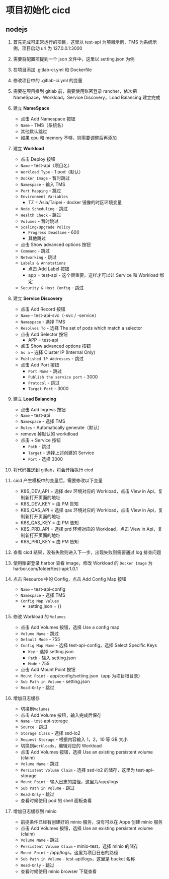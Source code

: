 # 项目初始化 cicd

## nodejs

1. 首先完成可正常运行的项目，这里以 test-api 为项目示例，TMS 为系统示例，项目启动 url 为 127.0.0.1:3000
2. 需要将配置项提到一个 json 文件中，这里以 setting.json 为例
3. 在项目添加 .gitlab-ci.yml 和 Dockerfile
4. 修改项目中的 .gitlab-ci.yml 的变量
5. 需要在项目推到 gitlab 前，需要使用账密登录 rancher，依次把 NameSpace，Workload，Service Discovery，Load Balancing 建立完成
6. 建立 **NameSpace**

   - 点击 Add Namespace 按钮
   - `Name` - TMS（系统名）
   - 其他默认跳过
   - 如果 cpu 和 memory 不够，则需要调整后再添加

7. 建立 **Workload**

   - 点击 Deploy 按钮
   - `Name` - test-api（项目名）
   - `Workload Type` - 1 pod（默认）
   - `Docker Image` - 暂时跳过
   - `Namespace` - 输入 TMS
   - `Port Mapping` - 跳过
   - `Environment Variables`
     - TZ = Asia/Taipei - docker 镜像的时区环境变量
   - `Node Scheduling` - 跳过
   - `Health Check` - 跳过
   - `Volumes` - 暂时跳过
   - `Scaling/Upgrade Policy`
     - `Progress Deadline` - 600
     - 其他跳过
   - 点击 Show advanced options 按钮
   - `Command` - 跳过
   - `Networking` - 跳过
   - `Labels & Annotations`
     - 点击 Add Label 按钮
     - app = test-api - 这个很重要，这样才可以让 Service 和 Workload 绑定
   - `Security & Host Config` - 跳过

8. 建立 **Service Discovery**

   - 点击 Add Record 按钮
   - `Name` - test-api-svc（-svc / -service）
   - `Namespace` - 选择 TMS
   - `Resolves To` - 选择 The set of pods which match a selector
   - 点击 Add Selector 按钮
     - APP = test-api
   - 点击 Show advanced options 按钮
   - `As a` - 选择 Cluster IP (Internal Only)
   - `Published IP Addresses` - 跳过
   - 点击 Add Port 按钮
     - `Port Name` - 跳过
     - `Publish the service port` - 3000
     - `Protocol` - 跳过
     - `Target Port` - 3000

9. 建立 **Load Balancing**

   - 点击 Add Ingress 按钮
   - `Name` - test-api
   - `Namespace` - 选择 TMS
   - `Rules` - Automatically generate（默认）
   - remove 掉默认的 workdload
   - 点击 + Service 按钮
     - `Path` - 跳过
     - `Target` - 选择上述创建的 Service
     - `Port` - 选择 3000

10. 将代码推送到 gitlab，将会开始执行 cicd
11. cicd 产生模板中的变量后，需要修改以下变量

    - K8S_DEV_API = 选择 dev 环境对应的 Workload，点击 View in Api，复制新打开页面的地址
    - K8S_DEV_KEY = 由 PM 告知
    - K8S_QAS_API = 选择 qas 环境对应的 Workload，点击 View in Api，复制新打开页面的地址
    - K8S_QAS_KEY = 由 PM 告知
    - K8S_PRD_API = 选择 prd 环境对应的 Workload，点击 View in Api，复制新打开页面的地址
    - K8S_PRD_KEY = 由 PM 告知

12. 查看 cicd 结果，没有失败则进入下一步，出现失败则需要通过 log 排查问题
13. 使用账密登录 harbor 查看 image，修改 Workload 的 `Docker Image` 为 harbor.com/folder/test-api:1.0.1
14. 点击 Resource 中的 Config，点击 Add Config Map 按钮

    - `Name` - test-api-config
    - `Namespace` - 选择 TMS
    - `Config Map Values`
      - setting.json = {}

15. 修改 Workload 的 `Volumes`

    - 点击 Add Volumes 按钮，选择 Use a config map
    - `Volume Name` - 跳过
    - `Default Mode` - 755
    - `Config Map Name` - 选择 test-api-config，选择 Select Specific Keys
      - `Key` - 选择 setting.json
      - `Path` - 输入 setting.json
      - `Mode` - 755
    - 点击 Add Mount Point 按钮
    - `Mount Point` - app/config/setting.json（app 为项目根目录）
    - `Sub Path in Volume` - setting.json
    - `Read-Only` - 跳过

16. 增加日志缓存

    - 切换到`Volumes`
    - 点击 Add Volume 按钮，输入完成后保存
    - `Name` - test-api-storage
    - `Source` - 跳过
    - `Storage Class` - 选择 ssd-io2
    - `Request Storage` - 根据内容输入 1，2，10 等 GB 大小
    - 切换到`Workloads`，编辑对应的 Workload
    - 点击 Add Volumes 按钮，选择 Use an existing persistent volume (claim)
    - `Volume Name` - 跳过
    - `Persistent Volume Claim` - 选择 ssd-io2 的储存，这里为 test-api-storage
    - `Mount Point` - 输入日志的路径，这里为/app/logs
    - `Sub Path in Volume` - 跳过
    - `Read-Only` - 跳过
    - 查看时候使用 pod 的 shell 面板查看

17. 增加日志缓存到 minio

    - 前提条件已经有创建好的 minio 服务，没有可以在 Apps 创建 minio 服务
    - 点击 Add Volumes 按钮，选择 Use an existing persistent volume (claim)
    - `Volume Name` - 跳过
    - `Persistent Volume Claim` - minio-test，选择 minio 的储存
    - `Mount Point` - /app/logs，这里为项目日志的路径
    - `Sub Path in Volume` - test-api/logs，这里是 bucket 名称
    - `Read-Only` - 跳过
    - 查看时候使用 minio browser 下载查看
